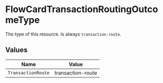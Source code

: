 # FlowCardTransactionRoutingOutcomeType

The type of this resource. Is always `transaction-route`.


## Values

| Name               | Value              |
| ------------------ | ------------------ |
| `TransactionRoute` | transaction-route  |